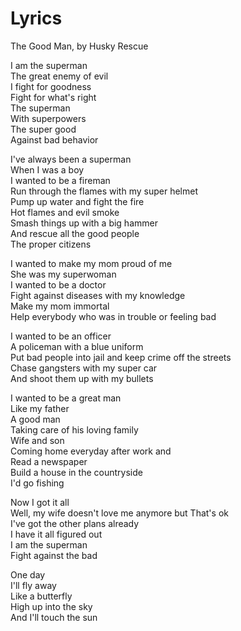 # Lyrics
The Good Man, by Husky Rescue

I am the superman  
The great enemy of evil  
I fight for goodness  
Fight for what's right  
The superman  
With superpowers  
The super good  
Against bad behavior

I've always been a superman  
When I was a boy  
I wanted to be a fireman  
Run through the flames with my super helmet  
Pump up water and fight the fire  
Hot flames and evil smoke  
Smash things up with a big hammer  
And rescue all the good people  
The proper citizens

I wanted to make my mom proud of me  
She was my superwoman  
I wanted to be a doctor  
Fight against diseases with my knowledge  
Make my mom immortal  
Help everybody who was in trouble or feeling bad

I wanted to be an officer  
A policeman with a blue uniform  
Put bad people into jail and keep crime off the streets  
Chase gangsters with my super car  
And shoot them up with my bullets

I wanted to be a great man  
Like my father  
A good man  
Taking care of his loving family  
Wife and son  
Coming home everyday after work and  
Read a newspaper  
Build a house in the countryside  
I'd go fishing

Now I got it all  
Well, my wife doesn't love me anymore but
That's ok  
I've got the other plans already  
I have it all figured out  
I am the superman  
Fight against the bad

One day  
I'll fly away  
Like a butterfly  
High up into the sky  
And I'll touch the sun